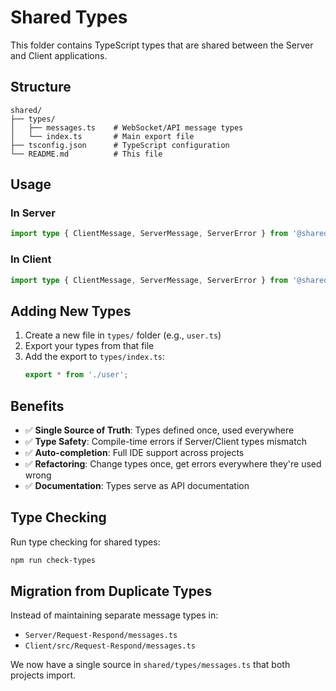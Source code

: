 # Shared Types

This folder contains TypeScript types that are shared between the Server and Client applications.

## Structure

```
shared/
├── types/
│   ├── messages.ts    # WebSocket/API message types
│   └── index.ts       # Main export file
├── tsconfig.json      # TypeScript configuration
└── README.md          # This file
```

## Usage

### In Server
```typescript
import type { ClientMessage, ServerMessage, ServerError } from '@shared/types';
```

### In Client
```typescript
import type { ClientMessage, ServerMessage, ServerError } from '@shared/types';
```

## Adding New Types

1. Create a new file in `types/` folder (e.g., `user.ts`)
2. Export your types from that file
3. Add the export to `types/index.ts`:
   ```typescript
   export * from './user';
   ```

## Benefits

- ✅ **Single Source of Truth**: Types defined once, used everywhere
- ✅ **Type Safety**: Compile-time errors if Server/Client types mismatch
- ✅ **Auto-completion**: Full IDE support across projects
- ✅ **Refactoring**: Change types once, get errors everywhere they're used wrong
- ✅ **Documentation**: Types serve as API documentation

## Type Checking

Run type checking for shared types:
```bash
npm run check-types
```

## Migration from Duplicate Types

Instead of maintaining separate message types in:
- `Server/Request-Respond/messages.ts`
- `Client/src/Request-Respond/messages.ts`

We now have a single source in `shared/types/messages.ts` that both projects import. 